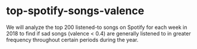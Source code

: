 # top-spotify-songs-valence
We will analyze the top 200 listened-to songs on Spotify for each week in 2018 to find if sad songs (valence &lt; 0.4) are generally listened to in greater frequency throughout certain periods during the year.
